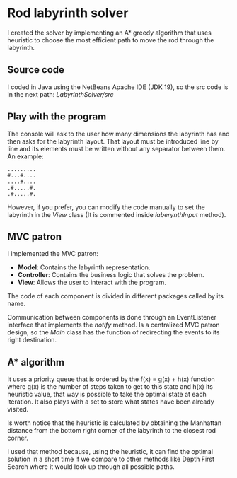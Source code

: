 # Rod labyrinth solver

I created the solver by implementing an A* greedy algorithm that uses heuristic to choose the most efficient path to move the rod through the labyrinth.

## Source code

I coded in Java using the NetBeans Apache IDE (JDK 19), so the src code is in the next path: *LabyrinthSolver/src*

## Play with the program

The console will ask to the user how many dimensions the labyrinth has and then asks for the labyrinth layout. That layout must be introduced line by line and its elements must be written without any separator between them. An example:

    .........
    #...#....
    ....#....
    .#.....#.
    .#.....#.

However, if you prefer, you can modify the code manually to set the labyrinth in the *View* class (It is commented inside *laberynthInput* method).

## MVC patron

I implemented the MVC patron:

- **Model**: Contains the labyrinth representation.
- **Controller**: Contains the business logic that solves the problem.
- **View**: Allows the user to interact with the program.

The code of each component is divided in different packages called by its name.

Communication between components is done through an EventListener interface that implements the *notify* method. Is a centralized MVC patron design, so the *Main* class has the function of redirecting the events to its right destination.

## A* algorithm

It uses a priority queue that is ordered by the f(x) = g(x) + h(x) function where g(x) is the number of steps taken to get to this state and h(x) its heuristic value, that way is possible to take the optimal state at each iteration. It also plays with a set to store what states have been already visited.

Is worth notice that the heuristic is calculated by obtaining the Manhattan distance from the bottom right corner of the labyrinth to the closest rod corner.

I used that method because, using the heuristic, it can find the optimal solution in a short time if we compare to other methods like Depth First Search where it would look up through all possible paths.

